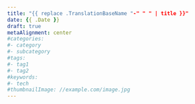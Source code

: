 ```yaml
---
title: "{{ replace .TranslationBaseName "-" " " | title }}"
date: {{ .Date }}
draft: true
metaAlignment: center
#categories:
#- category
#- subcategory
#tags:
#- tag1
#- tag2
#keywords:
#- tech
#thumbnailImage: //example.com/image.jpg
---
```


<!--more-->
